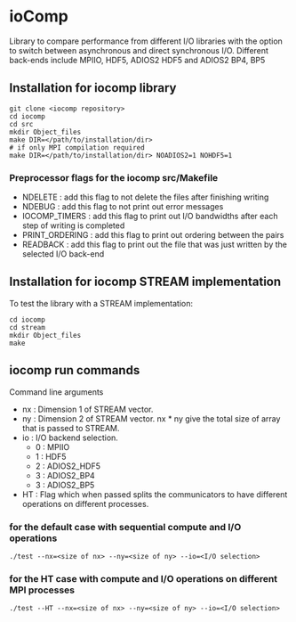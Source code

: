 # ioComp

Library to compare performance from different I/O libraries with the option to switch between asynchronous and direct synchronous I/O. 
Different back-ends include MPIIO, HDF5, ADIOS2 HDF5 and ADIOS2 BP4, BP5

## Installation for iocomp library 
```
git clone <iocomp repository>
cd iocomp 
cd src 
mkdir Object_files
make DIR=</path/to/installation/dir>
# if only MPI compilation required
make DIR=</path/to/installation/dir> NOADIOS2=1 NOHDF5=1
``` 

### Preprocessor flags for the iocomp src/Makefile 
- NDELETE : add this flag to not delete the files after finishing writing 
- NDEBUG : add this flag to not print out error messages 
- IOCOMP_TIMERS : add this flag to print out I/O bandwidths after each step of writing is completed 
- PRINT_ORDERING : add this flag to print out ordering between the pairs 
- READBACK : add this flag to print out the file that was just written by the selected I/O back-end  

## Installation for iocomp STREAM implementation 
To test the library with a STREAM implementation: 
```
cd iocomp 
cd stream 
mkdir Object_files
make 
```

## iocomp run commands 
Command line arguments
- nx : Dimension 1 of STREAM vector. 
- ny : Dimension 2 of STREAM vector. nx * ny give the total size of array that is passed to STREAM. 
- io : I/O backend selection. 
    - 0 : MPIIO
    - 1 : HDF5 
    - 2 : ADIOS2_HDF5 
    - 3 : ADIOS2_BP4 
    - 3 : ADIOS2_BP5
- HT : Flag which when passed splits the communicators to have different operations on different processes. 

### for the default case with sequential compute and I/O operations 
```
./test --nx=<size of nx> --ny=<size of ny> --io=<I/O selection>
```
### for the HT case with compute and I/O operations on different MPI processes 
```
./test --HT --nx=<size of nx> --ny=<size of ny> --io=<I/O selection>
```

